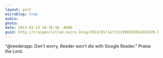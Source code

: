 ```yaml
---
layout: post
microblog: true
audio: 
photo: 
date: 2013-03-13 18:36:56 -0600
guid: http://craigmcclellan.micro.blog/2013/03/14/t311999350362492929.html
---
```

“@reederapp: Don't worry, Reeder won't die with Google Reader.” Praise the Lord.
